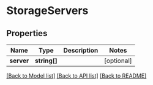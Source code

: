 # StorageServers

## Properties
Name | Type | Description | Notes
------------ | ------------- | ------------- | -------------
**server** | **string[]** |  | [optional] 

[[Back to Model list]](../README.md#documentation-for-models) [[Back to API list]](../README.md#documentation-for-api-endpoints) [[Back to README]](../README.md)


